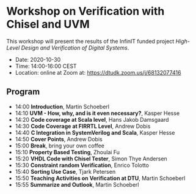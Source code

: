 # Workshop on Verification with Chisel and UVM

This workshop will present the results of the InfinIT funded project
*High-Level Design and Verification of Digital Systems*.

 * Date: 2020-10-30
 * Time: 14:00-16:00 CEST
 * Location: online at Zoom at: https://dtudk.zoom.us/j/68132077416

## Program

 * 14:00 **Introduction**, Martin Schoeberl
 * 14:10 **UVM - How, why, and is it even necessary?**, Kasper Hesse
 * 14:20 **Code coverage at Scala level**, Hans Jakob Damsgaard
 * 14:30 **Code Coverage at FIRRTL Level**, Andrew Dobis
 * 14:40 **C Integration in SystemVerilog and Scala**, Kasper Hesse
 * 14:50 **Cover Points**, Andrew Dobis
 * 15:00 **Break**, bring your own coffee
 * 15:10 **Property Based Testing**, Zhoulai Fu
 * 15:20 **VHDL Code with Chisel Tester**, Simon Thye Andersen
 * 15:30 **Constraint random Verification**, Enrico Tolotto
 * 15:40 **Sorting Use Case**, Tjark Petersen
 * 15:50 **Teaching Activities on Verification at DTU**, Martin Schoeberl
 * 15:55 **Summarize and Outlook**, Martin Schoeberl
 

